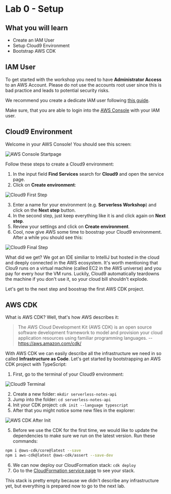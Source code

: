 # Lab 0 - Setup

## What you will learn

- Create an IAM User
- Setup Cloud9 Environment
- Bootstrap AWS CDK

## IAM User

To get started with the workshop you need to have **Administrator Access** to an AWS Account. Please do not use the accounts root user since this is bad practice and leads to potential security risks.

We recommend you create a dedicate IAM user following [this guide](https://docs.aws.amazon.com/IAM/latest/UserGuide/getting-started_create-admin-group.html).

Make sure, that you are able to login into the [AWS Console](https://console.aws.amazon.com/) with your IAM user.

## Cloud9 Environment

Welcome in your AWS Console! You should see this screen:

![AWS Console Startpage](/_media/lab0/aws_console_startpage.png)

Follow these steps to create a Cloud9 environment:

1. In the input field **Find Services** search for **Cloud9** and open the service page.
2. Click on **Create environment**:

![Cloud9 First Step](/_media/lab0/cloud9_step1.png)

3. Enter a name for your environment (e.g. **Serverless Workshop**) and click on the **Next step** button.
4. In the second step, just keep everything like it is and click again on **Next step**.
5. Review your settings and click on **Create environment**.
6. Cool, now give AWS some time to boostrap your Cloud9 environmemt. After a while you should see this: 

![Cloud9 Final Step](/_media/lab0/cloud9_final_step.png)

What did we get? We got an IDE similiar to IntelliJ but hosted in the cloud and deeply connected in the AWS ecosystem. It's worth mentioning that Clou9 runs on a virtual machine (called EC2 in the AWS universe) and you pay for every hour the VM runs. Luckily, Cloud9 automatically teardowns the machine if you don't use it, so your cloud bill shouldn't explode.

Let's get to the next step and boostrap the first AWS CDK project.

## AWS CDK

What is AWS CDK? Well, that's how AWS describes it:

> The AWS Cloud Development Kit (AWS CDK) is an open source software development framework to model and provision your cloud application resources using familiar programming languages.
-- https://aws.amazon.com/cdk/

With AWS CDK we can easily describe all the infrastructure we need in so called **Infrastructure as Code**. Let's get started by bootstrapping an AWS CDK project with TypeScript:

1. First, go to the terminal of your Cloud9 environment:

![Cloud9 Terminal](/_media/lab0/aws_cdk_terminal.png)

2. Create a new folder: `mkdir serverless-notes-api`
3. Jump into the folder: `cd serverless-notes-api`
4. Init your CDK project: `cdk init --language typescript`
5. After that you might notice some new files in the explorer:

![AWS CDK After Init](/_media/lab0/aws_cdk_after_init.png)

5. Before we use the CDK for the first time, we would like to update the dependencies to make sure we run on the latest version. Run these commands:
  ```bash
  npm i @aws-cdk/core@latest --save
  npm i aws-cdk@latest @aws-cdk/assert --save-dev
  ```
6. We can now deploy our CloudFormation stack: `cdk deploy`
7. Go to the [CloudFormation service page](http://console.aws.amazon.com/cloudformation) to see your stack.

This stack is pretty empty because we didn't describe any infrastructure yet, but everything is prepared now to go to the next lab.
